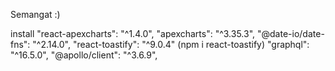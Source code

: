 Semangat :)

install 
"react-apexcharts": "^1.4.0",
"apexcharts": "^3.35.3",
"@date-io/date-fns": "^2.14.0",
"react-toastify": "^9.0.4" (npm i react-toastify)
"graphql": "^16.5.0",
"@apollo/client": "^3.6.9",
